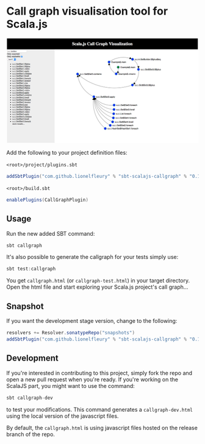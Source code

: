 # Call graph visualisation tool for Scala.js

![alt tag](https://raw.githubusercontent.com/lionelfleury/scala-js-call-graph/release/screenshot.png)

Add the following to your project definition files:

`<root>/project/plugins.sbt`
```scala
addSbtPlugin("com.github.lionelfleury" % "sbt-scalajs-callgraph" % "0.1.0")
```
`<root>/build.sbt`
```scala
enablePlugins(CallGraphPlugin)
```

## Usage
Run the new added SBT command:
```scala
sbt callgraph
```

It's also possible to generate the callgraph for your tests simply use:
```scala
sbt test:callgraph
```

You get `callgraph.html` (or `callgraph-test.html`) in your target directory.
Open the html file and start exploring your Scala.js project's call graph...

## Snapshot
If you want the development stage version, change to the following:
```scala
resolvers += Resolver.sonatypeRepo("snapshots")
addSbtPlugin("com.github.lionelfleury" % "sbt-scalajs-callgraph" % "0.1.2-SNAPSHOT")
```

## Development
If you're interested in contributing to this project, simply fork the repo and open a new pull request when you're ready.
If you're working on the ScalaJS part, you might want to use the command:
```scala
sbt callgraph-dev
```
to test your modifications. This command generates a `callgraph-dev.html` using the local version of the javascript files. 

By default, the `callgraph.html` is using javascript files hosted on the release branch of the repo.
